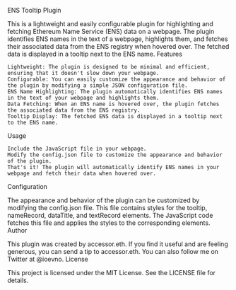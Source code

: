 ENS Tooltip Plugin

This is a lightweight and easily configurable plugin for highlighting and fetching Ethereum Name Service (ENS) data on a webpage. The plugin identifies ENS names in the text of a webpage, highlights them, and fetches their associated data from the ENS registry when hovered over. The fetched data is displayed in a tooltip next to the ENS name.
Features

    Lightweight: The plugin is designed to be minimal and efficient, ensuring that it doesn't slow down your webpage.
    Configurable: You can easily customize the appearance and behavior of the plugin by modifying a simple JSON configuration file.
    ENS Name Highlighting: The plugin automatically identifies ENS names in the text of your webpage and highlights them.
    Data Fetching: When an ENS name is hovered over, the plugin fetches the associated data from the ENS registry.
    Tooltip Display: The fetched ENS data is displayed in a tooltip next to the ENS name.

Usage

    Include the JavaScript file in your webpage.
    Modify the config.json file to customize the appearance and behavior of the plugin.
    That's it! The plugin will automatically identify ENS names in your webpage and fetch their data when hovered over.

Configuration

The appearance and behavior of the plugin can be customized by modifying the config.json file. This file contains styles for the tooltip, nameRecord, dataTitle, and textRecord elements. The JavaScript code fetches this file and applies the styles to the corresponding elements.
Author

This plugin was created by accessor.eth. If you find it useful and are feeling generous, you can send a tip to accessor.eth. You can also follow me on Twitter at @ioevno.
License

This project is licensed under the MIT License. See the LICENSE file for details.
